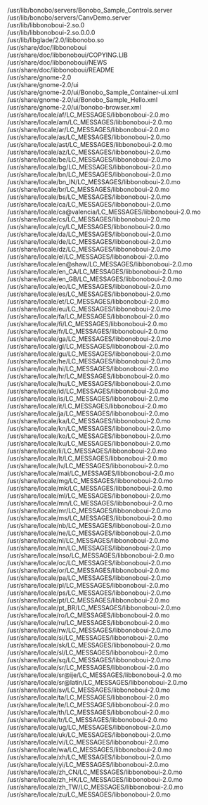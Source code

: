 /usr/lib/bonobo/servers/Bonobo\_Sample\_Controls.server  
/usr/lib/bonobo/servers/CanvDemo.server  
/usr/lib/libbonoboui-2.so.0  
/usr/lib/libbonoboui-2.so.0.0.0  
/usr/lib/libglade/2.0/libbonobo.so  
/usr/share/doc/libbonoboui  
/usr/share/doc/libbonoboui/COPYING.LIB  
/usr/share/doc/libbonoboui/NEWS  
/usr/share/doc/libbonoboui/README  
/usr/share/gnome-2.0  
/usr/share/gnome-2.0/ui  
/usr/share/gnome-2.0/ui/Bonobo\_Sample\_Container-ui.xml  
/usr/share/gnome-2.0/ui/Bonobo\_Sample\_Hello.xml  
/usr/share/gnome-2.0/ui/bonobo-browser.xml  
/usr/share/locale/af/LC\_MESSAGES/libbonoboui-2.0.mo  
/usr/share/locale/am/LC\_MESSAGES/libbonoboui-2.0.mo  
/usr/share/locale/ar/LC\_MESSAGES/libbonoboui-2.0.mo  
/usr/share/locale/as/LC\_MESSAGES/libbonoboui-2.0.mo  
/usr/share/locale/ast/LC\_MESSAGES/libbonoboui-2.0.mo  
/usr/share/locale/az/LC\_MESSAGES/libbonoboui-2.0.mo  
/usr/share/locale/be/LC\_MESSAGES/libbonoboui-2.0.mo  
/usr/share/locale/bg/LC\_MESSAGES/libbonoboui-2.0.mo  
/usr/share/locale/bn/LC\_MESSAGES/libbonoboui-2.0.mo  
/usr/share/locale/bn\_IN/LC\_MESSAGES/libbonoboui-2.0.mo  
/usr/share/locale/br/LC\_MESSAGES/libbonoboui-2.0.mo  
/usr/share/locale/bs/LC\_MESSAGES/libbonoboui-2.0.mo  
/usr/share/locale/ca/LC\_MESSAGES/libbonoboui-2.0.mo  
/usr/share/locale/ca@valencia/LC\_MESSAGES/libbonoboui-2.0.mo  
/usr/share/locale/cs/LC\_MESSAGES/libbonoboui-2.0.mo  
/usr/share/locale/cy/LC\_MESSAGES/libbonoboui-2.0.mo  
/usr/share/locale/da/LC\_MESSAGES/libbonoboui-2.0.mo  
/usr/share/locale/de/LC\_MESSAGES/libbonoboui-2.0.mo  
/usr/share/locale/dz/LC\_MESSAGES/libbonoboui-2.0.mo  
/usr/share/locale/el/LC\_MESSAGES/libbonoboui-2.0.mo  
/usr/share/locale/en@shaw/LC\_MESSAGES/libbonoboui-2.0.mo  
/usr/share/locale/en\_CA/LC\_MESSAGES/libbonoboui-2.0.mo  
/usr/share/locale/en\_GB/LC\_MESSAGES/libbonoboui-2.0.mo  
/usr/share/locale/eo/LC\_MESSAGES/libbonoboui-2.0.mo  
/usr/share/locale/es/LC\_MESSAGES/libbonoboui-2.0.mo  
/usr/share/locale/et/LC\_MESSAGES/libbonoboui-2.0.mo  
/usr/share/locale/eu/LC\_MESSAGES/libbonoboui-2.0.mo  
/usr/share/locale/fa/LC\_MESSAGES/libbonoboui-2.0.mo  
/usr/share/locale/fi/LC\_MESSAGES/libbonoboui-2.0.mo  
/usr/share/locale/fr/LC\_MESSAGES/libbonoboui-2.0.mo  
/usr/share/locale/ga/LC\_MESSAGES/libbonoboui-2.0.mo  
/usr/share/locale/gl/LC\_MESSAGES/libbonoboui-2.0.mo  
/usr/share/locale/gu/LC\_MESSAGES/libbonoboui-2.0.mo  
/usr/share/locale/he/LC\_MESSAGES/libbonoboui-2.0.mo  
/usr/share/locale/hi/LC\_MESSAGES/libbonoboui-2.0.mo  
/usr/share/locale/hr/LC\_MESSAGES/libbonoboui-2.0.mo  
/usr/share/locale/hu/LC\_MESSAGES/libbonoboui-2.0.mo  
/usr/share/locale/id/LC\_MESSAGES/libbonoboui-2.0.mo  
/usr/share/locale/is/LC\_MESSAGES/libbonoboui-2.0.mo  
/usr/share/locale/it/LC\_MESSAGES/libbonoboui-2.0.mo  
/usr/share/locale/ja/LC\_MESSAGES/libbonoboui-2.0.mo  
/usr/share/locale/ka/LC\_MESSAGES/libbonoboui-2.0.mo  
/usr/share/locale/kn/LC\_MESSAGES/libbonoboui-2.0.mo  
/usr/share/locale/ko/LC\_MESSAGES/libbonoboui-2.0.mo  
/usr/share/locale/ku/LC\_MESSAGES/libbonoboui-2.0.mo  
/usr/share/locale/li/LC\_MESSAGES/libbonoboui-2.0.mo  
/usr/share/locale/lt/LC\_MESSAGES/libbonoboui-2.0.mo  
/usr/share/locale/lv/LC\_MESSAGES/libbonoboui-2.0.mo  
/usr/share/locale/mai/LC\_MESSAGES/libbonoboui-2.0.mo  
/usr/share/locale/mg/LC\_MESSAGES/libbonoboui-2.0.mo  
/usr/share/locale/mk/LC\_MESSAGES/libbonoboui-2.0.mo  
/usr/share/locale/ml/LC\_MESSAGES/libbonoboui-2.0.mo  
/usr/share/locale/mn/LC\_MESSAGES/libbonoboui-2.0.mo  
/usr/share/locale/mr/LC\_MESSAGES/libbonoboui-2.0.mo  
/usr/share/locale/ms/LC\_MESSAGES/libbonoboui-2.0.mo  
/usr/share/locale/nb/LC\_MESSAGES/libbonoboui-2.0.mo  
/usr/share/locale/ne/LC\_MESSAGES/libbonoboui-2.0.mo  
/usr/share/locale/nl/LC\_MESSAGES/libbonoboui-2.0.mo  
/usr/share/locale/nn/LC\_MESSAGES/libbonoboui-2.0.mo  
/usr/share/locale/nso/LC\_MESSAGES/libbonoboui-2.0.mo  
/usr/share/locale/oc/LC\_MESSAGES/libbonoboui-2.0.mo  
/usr/share/locale/or/LC\_MESSAGES/libbonoboui-2.0.mo  
/usr/share/locale/pa/LC\_MESSAGES/libbonoboui-2.0.mo  
/usr/share/locale/pl/LC\_MESSAGES/libbonoboui-2.0.mo  
/usr/share/locale/ps/LC\_MESSAGES/libbonoboui-2.0.mo  
/usr/share/locale/pt/LC\_MESSAGES/libbonoboui-2.0.mo  
/usr/share/locale/pt\_BR/LC\_MESSAGES/libbonoboui-2.0.mo  
/usr/share/locale/ro/LC\_MESSAGES/libbonoboui-2.0.mo  
/usr/share/locale/ru/LC\_MESSAGES/libbonoboui-2.0.mo  
/usr/share/locale/rw/LC\_MESSAGES/libbonoboui-2.0.mo  
/usr/share/locale/si/LC\_MESSAGES/libbonoboui-2.0.mo  
/usr/share/locale/sk/LC\_MESSAGES/libbonoboui-2.0.mo  
/usr/share/locale/sl/LC\_MESSAGES/libbonoboui-2.0.mo  
/usr/share/locale/sq/LC\_MESSAGES/libbonoboui-2.0.mo  
/usr/share/locale/sr/LC\_MESSAGES/libbonoboui-2.0.mo  
/usr/share/locale/sr@ije/LC\_MESSAGES/libbonoboui-2.0.mo  
/usr/share/locale/sr@latin/LC\_MESSAGES/libbonoboui-2.0.mo  
/usr/share/locale/sv/LC\_MESSAGES/libbonoboui-2.0.mo  
/usr/share/locale/ta/LC\_MESSAGES/libbonoboui-2.0.mo  
/usr/share/locale/te/LC\_MESSAGES/libbonoboui-2.0.mo  
/usr/share/locale/th/LC\_MESSAGES/libbonoboui-2.0.mo  
/usr/share/locale/tr/LC\_MESSAGES/libbonoboui-2.0.mo  
/usr/share/locale/ug/LC\_MESSAGES/libbonoboui-2.0.mo  
/usr/share/locale/uk/LC\_MESSAGES/libbonoboui-2.0.mo  
/usr/share/locale/vi/LC\_MESSAGES/libbonoboui-2.0.mo  
/usr/share/locale/wa/LC\_MESSAGES/libbonoboui-2.0.mo  
/usr/share/locale/xh/LC\_MESSAGES/libbonoboui-2.0.mo  
/usr/share/locale/yi/LC\_MESSAGES/libbonoboui-2.0.mo  
/usr/share/locale/zh\_CN/LC\_MESSAGES/libbonoboui-2.0.mo  
/usr/share/locale/zh\_HK/LC\_MESSAGES/libbonoboui-2.0.mo  
/usr/share/locale/zh\_TW/LC\_MESSAGES/libbonoboui-2.0.mo  
/usr/share/locale/zu/LC\_MESSAGES/libbonoboui-2.0.mo  
